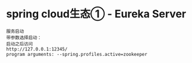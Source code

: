 # spring cloud生态① - Eureka Server
```
服务启动
带参数选择启动：
启动之后访问
http://127.0.0.1:12345/
program arguments: --spring.profiles.active=zookeeper

```

